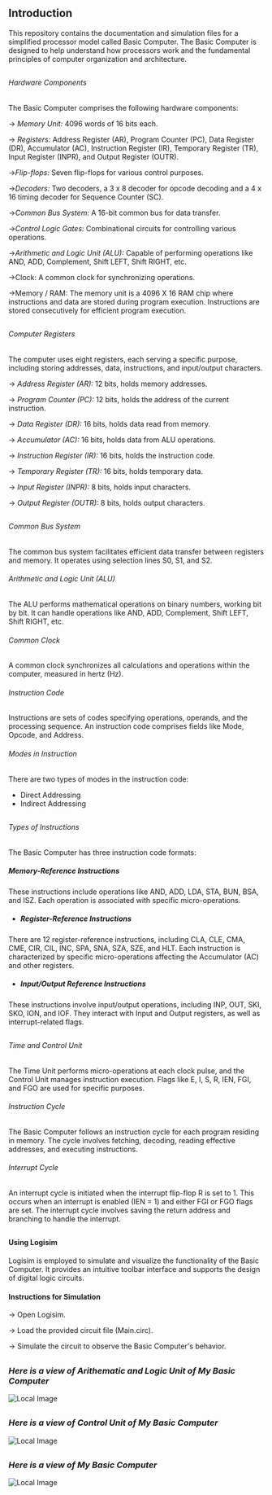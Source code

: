 ## Introduction
This repository contains the documentation and simulation files for a simplified processor model called Basic Computer. The Basic Computer is designed to help understand how processors work and the fundamental principles of computer organization and architecture.
## 
###### Hardware Components
The Basic Computer comprises the following hardware components:

&rarr; *Memory Unit:* 4096 words of 16 bits each.

&rarr; *Registers:* Address Register (AR), Program Counter (PC), Data Register (DR), Accumulator (AC), Instruction Register (IR), Temporary Register (TR), Input Register (INPR), and Output Register (OUTR).

&rarr;*Flip-flops:* Seven flip-flops for various control purposes.

&rarr;*Decoders:* Two decoders, a 3 x 8 decoder for opcode decoding and a 4 x 16 timing decoder for Sequence Counter (SC).

&rarr;*Common Bus System:* A 16-bit common bus for data transfer.

&rarr;*Control Logic Gates:* Combinational circuits for controlling various operations.

&rarr;*Arithmetic and Logic Unit (ALU):* Capable of performing operations like AND, ADD, Complement, Shift LEFT, Shift RIGHT, etc.

&rarr;Clock: A common clock for synchronizing operations.

&rarr;Memory / RAM: The memory unit is a 4096 X 16 RAM chip where instructions and data are stored during program execution. Instructions are stored consecutively for efficient program execution.
## 
###### Computer Registers
The computer uses eight registers, each serving a specific purpose, including storing addresses, data, instructions, and input/output characters.

&rarr; *Address Register (AR):* 12 bits, holds memory addresses.

&rarr; *Program Counter (PC):* 12 bits, holds the address of the current instruction.

&rarr; *Data Register (DR):* 16 bits, holds data read from memory.

&rarr; *Accumulator (AC):* 16 bits, holds data from ALU operations.

&rarr; *Instruction Register (IR):* 16 bits, holds the instruction code.

&rarr; *Temporary Register (TR):* 16 bits, holds temporary data.

&rarr; *Input Register (INPR):* 8 bits, holds input characters.

&rarr; *Output Register (OUTR):* 8 bits, holds output characters.
## 
###### Common Bus System
The common bus system facilitates efficient data transfer between registers and memory. It operates using selection lines S0, S1, and S2.

###### Arithmetic and Logic Unit (ALU)
The ALU performs mathematical operations on binary numbers, working bit by bit. It can handle operations like AND, ADD, Complement, Shift LEFT, Shift RIGHT, etc.

###### Common Clock
A common clock synchronizes all calculations and operations within the computer, measured in hertz (Hz).

###### Instruction Code
Instructions are sets of codes specifying operations, operands, and the processing sequence. An instruction code comprises fields like Mode, Opcode, and Address.

###### Modes in Instruction
There are two types of modes in the instruction code:

* Direct Addressing
* Indirect Addressing
##
###### Types of Instructions
The Basic Computer has three instruction code formats:

##### Memory-Reference Instructions 
These instructions include operations like AND, ADD, LDA, STA, BUN, BSA, and ISZ. Each operation is associated with specific micro-operations.

* ##### Register-Reference Instructions
There are 12 register-reference instructions, including CLA, CLE, CMA, CME, CIR, CIL, INC, SPA, SNA, SZA, SZE, and HLT. Each instruction is characterized by specific micro-operations affecting the Accumulator (AC) and other registers.

* ##### Input/Output Reference Instructions
These instructions involve input/output operations, including INP, OUT, SKI, SKO, ION, and IOF. They interact with Input and Output registers, as well as interrupt-related flags.
## 
###### Time and Control Unit
The Time Unit performs micro-operations at each clock pulse, and the Control Unit manages instruction execution. Flags like E, I, S, R, IEN, FGI, and FGO are used for specific purposes.

###### Instruction Cycle
The Basic Computer follows an instruction cycle for each program residing in memory. The cycle involves fetching, decoding, reading effective addresses, and executing instructions.

###### Interrupt Cycle
An interrupt cycle is initiated when the interrupt flip-flop R is set to 1. This occurs when an interrupt is enabled (IEN = 1) and either FGI or FGO flags are set. The interrupt cycle involves saving the return address and branching to handle the interrupt. 
##
#### Using Logisim
Logisim is employed to simulate and visualize the functionality of the Basic Computer. It provides an intuitive toolbar interface and supports the design of digital logic circuits.

#### Instructions for Simulation
&rarr; Open Logisim.

&rarr; Load the provided circuit file (Main.circ).

&rarr; Simulate the circuit to observe the Basic Computer's behavior.
##
### _Here is a view of Arithematic and Logic Unit of My Basic Computer_

![Local Image](ALU.jpg)
##
### _Here is a view of Control Unit of My Basic Computer_
![Local Image](Control-Unit.jpg)
##
### _Here is a view of My Basic Computer_
![Local Image](Main.jpg)
